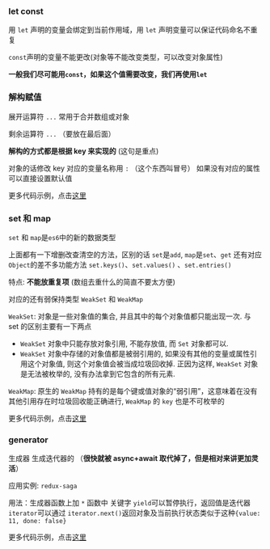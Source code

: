 ### let const

用 `let` 声明的变量会绑定到当前作用域，用 `let` 声明变量可以保证代码命名不重复

`const`声明的变量不能更改(对象等不能改变类型，可以改变对象属性)

**一般我们尽可能用`const`，如果这个值需要改变，我们再使用`let`**

### 解构赋值

展开运算符 `...` 常用于合并数组或对象

剩余运算符 `...` （要放在最后面）

**解构的方式都是根据 key 来实现的** (这句是重点)

对象的话修改 key 对应的变量名称用 `:` （这个东西叫冒号） 如果没有对应的属性可以直接设置默认值

更多代码示例，点击[这里][1]

### set 和 map

`set` 和 `map`是`es6`中的新的数据类型

上面都有一下增删改查清空的方法，区别的话 `set`是`add`, `map`是`set`、`get` 还有对应`Object`的差不多功能方法 `set.keys()`、`set.values()` 、`set.entries()`

特点: **不能放重复项** (数组去重什么的简直不要太方便)

对应的还有弱保持类型 `WeakSet` 和 `WeakMap`

`WeakSet`: 对象是一些对象值的集合, 并且其中的每个对象值都只能出现一次. 与 set 的区别主要有一下两点

- `WeakSet` 对象中只能存放对象引用, 不能存放值, 而 `Set` 对象都可以.
- `WeakSet` 对象中存储的对象值都是被弱引用的, 如果没有其他的变量或属性引用这个对象值, 则这个对象值会被当成垃圾回收掉. 正因为这样, `WeakSet` 对象是无法被枚举的, 没有办法拿到它包含的所有元素.

`WeakMap`: 原生的 `WeakMap` 持有的是每个键或值对象的“弱引用”，这意味着在没有其他引用存在时垃圾回收能正确进行, `WeakMap` 的 `key` 也是不可枚举的

更多代码示例，点击[这里][2]

### generator

生成器 生成迭代器的 （**很快就被 async+await 取代掉了，但是相对来讲更加灵活**）

应用实例: `redux-saga`

用法：生成器函数上加 `*` 函数中 关键字 `yield`可以暂停执行，返回值是迭代器 `iterator`可以通过 `iterator.next()`返回对象及当前执行状态类似于这种`{value: 11, done: false}`

更多代码示例，点击[这里][3]

[1]: https://github.com/Mopecat/FEE-Advance-Summary/tree/master/Javascript%E5%BC%BA%E5%8C%96/ES6%2B/解构赋值.js
[2]: https://github.com/Mopecat/FEE-Advance-Summary/tree/master/Javascript%E5%BC%BA%E5%8C%96/ES6%2B/set+map.js
[3]: https://github.com/Mopecat/FEE-Advance-Summary/tree/master/Javascript%E5%BC%BA%E5%8C%96/ES6%2B/generator.js
